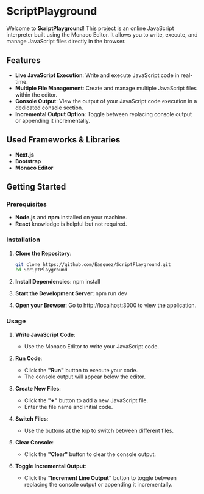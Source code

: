 # **ScriptPlayground**

Welcome to **ScriptPlayground**! This project is an online JavaScript interpreter built using the Monaco Editor. It allows you to write, execute, and manage JavaScript files directly in the browser.

## **Features**

- **Live JavaScript Execution**: Write and execute JavaScript code in real-time.
- **Multiple File Management**: Create and manage multiple JavaScript files within the editor.
- **Console Output**: View the output of your JavaScript code execution in a dedicated console section.
- **Incremental Output Option**: Toggle between replacing console output or appending it incrementally.

## **Used Frameworks & Libraries**

- **Next.js**
- **Bootstrap**
- **Monaco Editor**
  
## **Getting Started**

### **Prerequisites**

- **Node.js** and **npm** installed on your machine.
- **React** knowledge is helpful but not required.

### **Installation**

1. **Clone the Repository**:

   ```bash
   git clone https://github.com/Easquez/ScriptPlayground.git
   cd ScriptPlayground

2. **Install Dependencies**:
   npm install
3. **Start the Development Server**:
   npm run dev
4. **Open your Browser**:
   Go to http://localhost:3000 to view the application.

### **Usage**

1. **Write JavaScript Code**:
   - Use the Monaco Editor to write your JavaScript code.

2. **Run Code**:
   - Click the **"Run"** button to execute your code.
   - The console output will appear below the editor.

3. **Create New Files**:
   - Click the **"+"** button to add a new JavaScript file.
   - Enter the file name and initial code.

4. **Switch Files**:
   - Use the buttons at the top to switch between different files.

5. **Clear Console**:
   - Click the **"Clear"** button to clear the console output.

6. **Toggle Incremental Output**:
   - Click the **"Increment Line Output"** button to toggle between replacing the console output or appending it incrementally.
